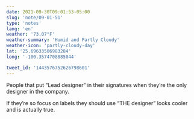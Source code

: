 ```yaml
---
date: 2021-09-30T09:01:53-05:00
slug: 'note/09-01-51'
type: 'notes'
lang: 'en'
weather: '73.07°F'
weather-summary: 'Humid and Partly Cloudy'
weather-icon: 'partly-cloudy-day'
lat: '25.69633506983284'
long: '-100.3574708885044'

tweet_id: '1443576752626798601'
---
```

People that put “Lead designer” in their signatures when they’re the only designer in the company. 

If they’re so focus on labels they should use “THE designer” looks cooler and is actually true.